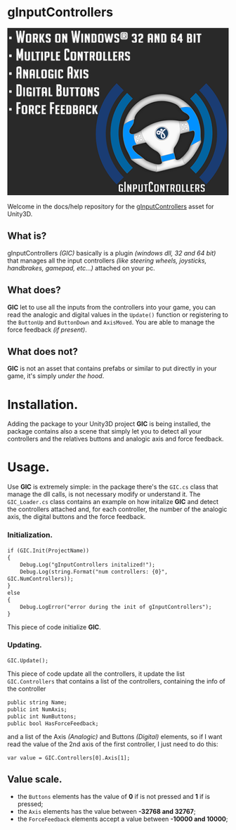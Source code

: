 # gInputControllers

![](https://github.com/ghiboz/gInputControllers/blob/master/img/large.png?raw=true)

Welcome in the docs/help repository for the [gInputControllers](https://www) asset for Unity3D.

## What is?
gInputControllers _(GIC)_ basically is a plugin _(windows dll, 32 and 64 bit)_ that manages all the input controllers _(like steering wheels, joysticks, handbrakes, gamepad, etc...)_ attached on your pc.

## What does?
**GIC** let to use all the inputs from the controllers into your game, you can read the analogic and digital values in the `Update()` function or registering to the `ButtonUp` and `ButtonDown` and `AxisMoved`.
You are able to manage the force feedback _(if present)_.

## What does not?
**GIC** is not an asset that contains prefabs or similar to put directly in your game, it's simply _under the hood_.

# Installation.
Adding the package to your Unity3D project **GIC** is being installed, the package contains also a scene that simply let you to detect all your controllers and the relatives buttons and analogic axis and force feedback.

# Usage.
Use **GIC** is extremely simple: in the package there's the `GIC.cs` class that manage the dll calls, is not necessary modify or understand it.
The `GIC_Loader.cs` class contains an example on how initalize **GIC** and detect the controllers attached and, for each controller, the number of the analogic axis, the digital buttons and the force feedback.

### Initialization.
```CSharp
if (GIC.Init(ProjectName))
{
    Debug.Log("gInputControllers initalized!");
    Debug.Log(string.Format("num controllers: {0}", GIC.NumControllers));
}
else
{
    Debug.LogError("error during the init of gInputControllers");
}
```
This piece of code initialize **GIC**.

### Updating.
```CSharp
GIC.Update();
```
This piece of code update all the controllers, it update the list `GIC.Controllers` that contains a list of the controllers, containing the info of the controller
```CSharp
public string Name;
public int NumAxis;
public int NumButtons;
public bool HasForceFeedback;
```
and a list of the Axis _(Analogic)_ and Buttons _(Digital)_ elements, so if I want read the value of the 2nd axis of the first controller, I just need to do this:
```CSharp
var value = GIC.Controllers[0].Axis[1];
```


## Value scale.
* the `Buttons` elements has the value of **0** if is not pressed and **1** if is pressed;
* the `Axis` elements has the value between **-32768 and 32767**;
* the `ForceFeedback` elements accept a value between **-10000 and 10000**;


